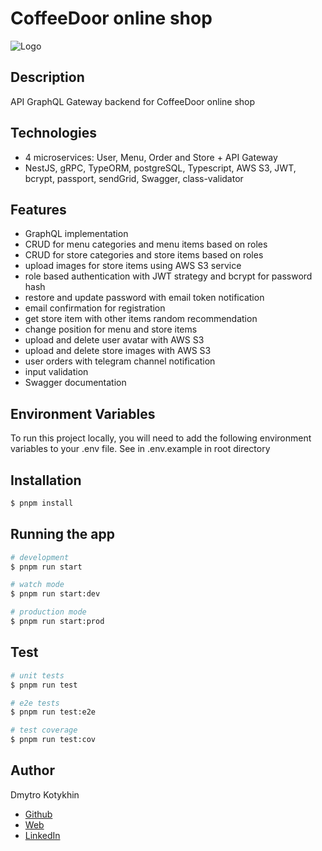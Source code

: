 # CoffeeDoor online shop

![Logo](https://coffeedoor-next14-sql.vercel.app/logo_700x191.webp)

## Description

API GraphQL Gateway backend for CoffeeDoor online shop

## Technologies

-   4 microservices: User, Menu, Order and Store + API Gateway
-   NestJS, gRPC, TypeORM, postgreSQL, Typescript, AWS S3, JWT, bcrypt, passport, sendGrid, Swagger, class-validator

## Features

-   GraphQL implementation
-   CRUD for menu categories and menu items based on roles
-   CRUD for store categories and store items based on roles
-   upload images for store items using AWS S3 service
-   role based authentication with JWT strategy and bcrypt for password hash
-   restore and update password with email token notification
-   email confirmation for registration
-   get store item with other items random recommendation
-   change position for menu and store items
-   upload and delete user avatar with AWS S3
-   upload and delete store images with AWS S3
-   user orders with telegram channel notification
-   input validation
-   Swagger documentation

## Environment Variables

To run this project locally, you will need to add the following environment variables to your .env file. See in .env.example in root directory

## Installation

```bash
$ pnpm install
```

## Running the app

```bash
# development
$ pnpm run start

# watch mode
$ pnpm run start:dev

# production mode
$ pnpm run start:prod
```

## Test

```bash
# unit tests
$ pnpm run test

# e2e tests
$ pnpm run test:e2e

# test coverage
$ pnpm run test:cov
```

## Author

Dmytro Kotykhin
-   [Github](https://github.com/DKotykhin)
-   [Web](https://dmytro-kotykhin.pp.ua)
-   [LinkedIn](https://www.linkedin.com/in/dmytro-kotykhin-4683151b)
